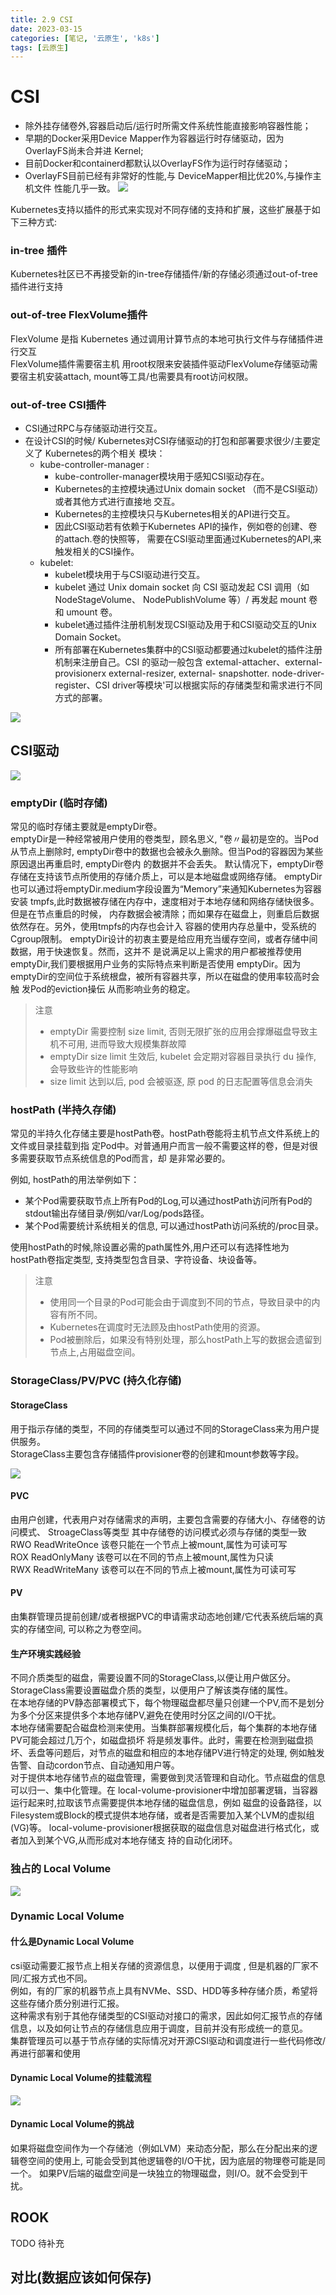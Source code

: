```yaml
---
title: 2.9 CSI
date: 2023-03-15
categories: [笔记, '云原生', 'k8s']
tags: [云原生]
---
```


# CSI

* 除外挂存储卷外,容器启动后/运行时所需文件系统性能直接影响容器性能；
* 早期的Docker采用Device Mapper作为容器运行时存储驱动，因为OverlayFS尚未合并进 Kernel;
* 目前Docker和containerd都默认以OverlayFS作为运行时存储驱动；
*  OverlayFS目前已经有非常好的性能,与 DeviceMapper相比优20%,与操作主机文件 性能几乎一致。
![](/commons/云原生/docker/image/2.9(1).png)

Kubernetes支持以插件的形式来实现对不同存储的支持和扩展，这些扩展基于如下三种方式:

### in-tree 插件
Kubernetes社区已不再接受新的in-tree存储插件/新的存储必须通过out-of-tree插件进行支持

### out-of-tree FlexVolume插件
FlexVolume 是指 Kubernetes 通过调用计算节点的本地可执行文件与存储插件进行交互<br>
FlexVolume插件需要宿主机 用root权限来安装插件驱动FlexVolume存储驱动需要宿主机安装attach, mount等工具/也需要具有root访问权限。

### out-of-tree  CSI插件
*  CSI通过RPC与存储驱动进行交互。
* 在设计CSI的时候/ Kubernetes对CSI存储驱动的打包和部署要求很少/主要定义了 Kubernetes的两个相关 模块：
  * kube-controller-manager :
    * kube-controller-manager模块用于感知CSI驱动存在。
    * Kubernetes的主控模块通过Unix domain socket （而不是CSI驱动）或者其他方式进行直接地 交互。
    * Kubernetes的主控模块只与Kubernetes相关的API进行交互。
    * 因此CSI驱动若有依赖于Kubernetes API的操作，例如卷的创建、卷的attach.卷的快照等， 需要在CSI驱动里面通过Kubernetes的API,来触发相关的CSI操作。
  * kubelet:
    * kubelet模块用于与CSI驱动进行交互。
    * kubelet 通过 Unix domain socket 向 CSI 驱动发起 CSI 调用（如 NodeStageVolume、 NodePublishVolume 等）/ 再发起 mount 卷和 umount 卷。
    * kubelet通过插件注册机制发现CSI驱动及用于和CSI驱动交互的Unix Domain Socket。
    * 所有部署在Kubernetes集群中的CSI驱动都要通过kubelet的插件注册机制来注册自己。CSI 的驱动一般包含 extemal-attacher、external-provisionerx external-resizer, external- snapshotter. node-driver-register、CSI driver等模块'可以根据实际的存储类型和需求进行不同 方式的部署。


![](/commons/云原生/docker/image/2.9(2).jpeg)

## CSI驱动
![](/commons/云原生/docker/image/2.9(3).jpeg)

### emptyDir (临时存储)

常见的临时存储主要就是emptyDir卷。<br>
emptyDir是一种经常被用户使用的卷类型，顾名思义, "卷〃最初是空的。当Pod从节点上删除时, emptyDir卷中的数据也会被永久删除。但当Pod的容器因为某些原因退出再重启时, emptyDir卷内 的数据并不会丢失。
默认情况下，emptyDir卷存储在支持该节点所使用的存储介质上，可以是本地磁盘或网络存储。 emptyDir也可以通过将emptyDir.medium字段设置为“Memory”来通知Kubernetes为容器安装 tmpfs,此时数据被存储在内存中，速度相对于本地存储和网络存储快很多。但是在节点重启的时候， 内存数据会被清除；而如果存在磁盘上，则重启后数据依然存在。另外，使用tmpfs的内存也会计入 容器的使用内存总量中，受系统的Cgroup限制。
emptyDir设计的初衷主要是给应用充当缓存空间，或者存储中间数据，用于快速恢复。然而，这并不 是说满足以上需求的用户都被推荐使用emptyDir,我们要根据用户业务的实际特点来判断是否使用 emptyDir。因为emptyDir的空间位于系统根盘，被所有容器共享，所以在磁盘的使用率较高时会触 发Pod的eviction操伝 从而影响业务的稳定。

> 注意
> * emptyDir 需要控制 size limit, 否则无限扩张的应用会撑爆磁盘导致主机不可用, 进而导致大规模集群故障
> * emptyDir size limit 生效后, kubelet 会定期对容器目录执行 du 操作, 会导致些许的性能影响 
> * size limit 达到以后, pod 会被驱逐, 原 pod 的日志配置等信息会消失


### hostPath (半持久存储)
常见的半持久化存储主要是hostPath卷。hostPath卷能将主机节点文件系统上的文件或目录挂载到指 定Pod中。对普通用户而言一般不需要这样的卷，但是对很多需要获取节点系统信息的Pod而言，却 是非常必要的。

例如, hostPath的用法举例如下：
* 某个Pod需要获取节点上所有Pod的Log,可以通过hostPath访问所有Pod的stdout输出存储目录/例如/var/Log/pods路径。
* 某个Pod需要统计系统相关的信息, 可以通过hostPath访问系统的/proc目录。

使用hostPath的时候,除设置必需的path属性外,用户还可以有选择性地为hostPath卷指定类型, 支持类型包含目录、字符设备、块设备等。

> 注意
> * 使用同一个目录的Pod可能会由于调度到不同的节点，导致目录中的内容有所不同。
> * Kubernetes在调度时无法顾及由hostPath使用的资源。
> * Pod被删除后，如果没有特别处理，那么hostPath上写的数据会遗留到节点上,占用磁盘空间。

### StorageClass/PV/PVC (持久化存储)
#### StorageClass
用于指示存储的类型，不同的存储类型可以通过不同的StorageClass来为用户提供服务。<br>
StorageClass主要包含存储插件provisioner卷的创建和mount参数等字段。<br>

![](/commons/云原生/docker/image/2.9(4).jpeg)

#### PVC 
由用户创建，代表用户对存储需求的声明，主要包含需要的存储大小、存储卷的访问模式、 StroageClass等类型 其中存储卷的访问模式必须与存储的类型一致 <br>
RWO ReadWriteOnce 该卷只能在一个节点上被mount,属性为可读可写 <br>
ROX ReadOnlyMany 该卷可以在不同的节点上被mount,属性为只读 <br>
RWX ReadWriteMany 该卷可以在不同的节点上被mount,属性为可读可写 <br>

#### PV
由集群管理员提前创建/或者根据PVC的申请需求动态地创建/它代表系统后端的真实的存储空间, 可以称之为卷空间。<br>

#### 生产环境实践经验
不同介质类型的磁盘，需要设置不同的StorageClass,以便让用户做区分。StorageClass需要设置磁盘介质的类型，以便用户了解该类存储的属性。<br>
在本地存储的PV静态部署模式下，每个物理磁盘都尽量只创建一个PV,而不是划分为多个分区来提供多个本地存储PV,避免在使用时分区之间的I/O干扰。<br>
本地存储需要配合磁盘检测来使用。当集群部署规模化后，每个集群的本地存储PV可能会超过几万个，如磁盘损坏 将是频发事件。此时，需要在检测到磁盘损坏、丢盘等问题后，对节点的磁盘和相应的本地存储PV进行特定的处理, 例如触发告警、自动cordon节点、自动通知用户等。<br>
对于提供本地存储节点的磁盘管理，需要做到灵活管理和自动化。节点磁盘的信息可以归一、集中化管理。在 local-volume-provisioner中增加部署逻辑，当容器运行起来时,拉取该节点需要提供本地存储的磁盘信息，例如 磁盘的设备路径，以Filesystem或Block的模式提供本地存储，或者是否需要加入某个LVM的虚拟组(VG)等。 local-volume-provisioner根据获取的磁盘信息对磁盘进行格式化，或者加入到某个VG,从而形成对本地存储支 持的自动化闭环。<br>


### 独占的 Local Volume
![](/commons/云原生/docker/image/2.9(5).jpeg)

### Dynamic Local Volume

#### 什么是Dynamic Local Volume
csi驱动需要汇报节点上相关存储的资源信息，以便用于调度 , 但是机器的厂家不同/汇报方式也不同。<br>
例如，有的厂家的机器节点上具有NVMe、SSD、HDD等多种存储介质，希望将这些存储介质分别进行汇报。<br>
这种需求有别于其他存储类型的CSI驱动对接口的需求，因此如何汇报节点的存储信息，以及如何让节点的存储信息应用于调度，目前并没有形成统一的意见。<br>
集群管理员可以基于节点存储的实际情况对开源CSI驱动和调度进行一些代码修改/再进行部署和使用<br>

#### Dynamic Local Volume的挂载流程
![](/commons/云原生/docker/image/2.9(6).jpeg)

#### Dynamic Local Volume的挑战
如果将磁盘空间作为一个存储池（例如LVM）来动态分配，那么在分配出来的逻辑卷空间的使用上, 可能会受到其他逻辑卷的I/O干扰，因为底层的物理卷可能是同一个。
如果PV后端的磁盘空间是一块独立的物理磁盘，则I/O。就不会受到干扰。

## ROOK
TODO 待补充

## 对比(数据应该如何保存)
